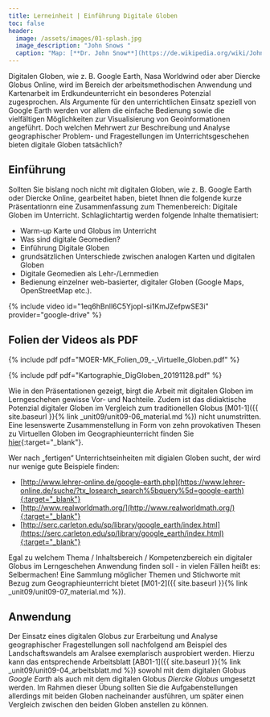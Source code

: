 ```yaml
---
title: Lerneinheit | Einführung Digitale Globen
toc: false
header:
  image: /assets/images/01-splash.jpg
  image_description: "John Snows "
  caption: "Map: [**Dr. John Snow**](https://de.wikipedia.org/wiki/John_Snow_(Mediziner)) [Wellcome Library via wikimedia](https://w.wiki/QtV)"
---
```


Digitalen Globen, wie z. B. Google Earth, Nasa Worldwind oder aber Diercke Globus Online, wird im Bereich der arbeitsmethodischen Anwendung und Kartenarbeit im Erdkundeunterricht ein besonderes Potenzial zugesprochen. Als Argumente für den unterrichtlichen Einsatz speziell von Google Earth werden vor allem die einfache Bedienung sowie die vielfältigen Möglichkeiten zur Visualisierung von Geoinformationen angeführt. Doch welchen Mehrwert zur Beschreibung und Analyse geographischer Problem- und Fragestellungen im Unterrichtsgeschehen bieten digitale Globen tatsächlich?

## Einführung

Sollten Sie bislang noch nicht mit digitalen Globen, wie z. B. Google Earth oder Diercke Online, gearbeitet haben, bietet Ihnen die folgende kurze Präsentationrn eine Zusammenfassung zum Themenbereich: Digitale Globen im Unterricht. Schlaglichtartig werden folgende Inhalte thematisiert:


  * Warm-up Karte und Globus im Unterricht
  * Was sind digitale Geomedien?
  * Einführung Digitale Globen
  * grundsätzlichen Unterschiede zwischen analogen Karten und digitalen Globen
  * Digitale Geomedien als Lehr-/Lernmedien
  * Bedienung einzelner web-basierter, digitaler Globen (Google Maps, OpenStreetMap etc.).

{% include video id="1eq6hBnll6C5YjopI-si1KmJZefpwSE3i" provider="google-drive" %}

## Folien der Videos als PDF
{% include pdf pdf="MOER-MK_Folien_09_-_Virtuelle_Globen.pdf" %}

{% include pdf pdf="Kartographie_DigGloben_20191128.pdf" %}


Wie in den Präsentationen gezeigt, birgt die Arbeit mit digitalen Globen im Lerngeschehen gewisse Vor- und Nachteile. Zudem ist das didiaktische Potenzial digitaler Globen im Vergleich zum traditionellen Globus [M01-1]({{ site.baseurl }}{% link _unit09/unit09-06_material.md %}) nicht unumstritten. Eine lesenswerte Zusammenstellung in Form von zehn provokativen Thesen zu Virtuellen Globen im Geographieunterricht finden Sie [hier](http://foc.neu.geomedienlabor.de/lib/exe/fetch.php?media=courses:studierende:ba:ub-kartographie:googleearth:lerneinheit:scheidl_2009_thesen_googleearth.pdf){:target="_blank"}.

Wer nach „fertigen“ Unterrichtseinheiten mit digialen Globen sucht, der wird nur wenige gute Beispiele finden:

  * [http://www.lehrer-online.de/google-earth.php](https://www.lehrer-online.de/suche/?tx_losearch_search%5bquery%5d=google-earth){:target="_blank"}
  * [http://www.realworldmath.org/](http://www.realworldmath.org/){:target="_blank"}
  * [http://serc.carleton.edu/sp/library/google_earth/index.html](https://serc.carleton.edu/sp/library/google_earth/index.html){:target="_blank"}

Egal zu welchem Thema / Inhaltsbereich / Kompetenzbereich ein digitaler Globus im Lerngeschehen Anwendung finden soll - in vielen Fällen heißt es: Selbermachen! Eine Sammlung möglicher Themen und Stichworte mit Bezug zum Geographieunterricht bietet [M01-2]({{ site.baseurl }}{% link _unit09/unit09-07_material.md %}). 

## Anwendung

Der Einsatz eines digitalen Globus zur Erarbeitung und Analyse geographischer Fragestellungen soll nachfolgend am Beispiel des Landschaftswandels am Aralsee exemplarisch ausprobiert werden. Hierzu kann das entsprechende Arbeitsblatt [AB01-1]({{ site.baseurl }}{% link _unit09/unit09-04_arbeitsblatt.md %}) sowohl mit dem digitalen Globus *Google Earth* als auch mit dem digitalen Globus *Diercke Globus* umgesetzt werden. Im Rahmen dieser Übung sollten Sie die Aufgabenstellungen allerdings mit beiden Globen nacheinander ausführen, um später einen Vergleich zwischen den beiden Globen anstellen zu können. 